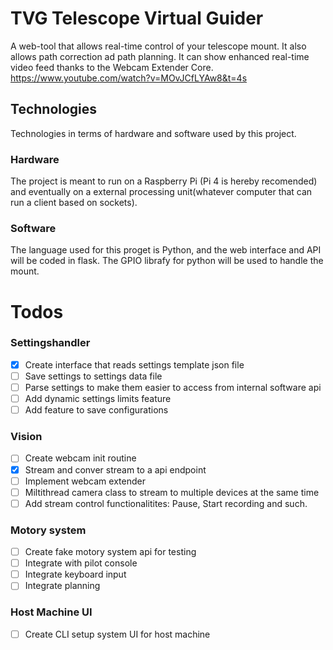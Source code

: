 # TVG Telescope Virtual Guider

A web-tool that allows real-time control of your telescope mount. It also allows path correction ad path planning.
It can show enhanced real-time video feed thanks to the Webcam Extender Core. https://www.youtube.com/watch?v=MOvJCfLYAw8&t=4s

## Technologies
Technologies in terms of hardware and software used by this project.

### Hardware

The project is meant to run on a Raspberry Pi (Pi 4 is hereby recomended) and eventually on a external processing unit(whatever computer that can run a client based on sockets).

### Software

The language used for this proget is Python, and the web interface and API will be coded in flask. 
The GPIO librafy for python will be used to handle the mount.


# Todos

### Settingshandler
- [x] Create interface that reads settings template json file
- [ ] Save settings to settings data file
- [ ] Parse settings to make them easier to access from internal software api
- [ ] Add dynamic settings limits feature
- [ ] Add feature to save configurations

### Vision
- [ ] Create webcam init routine
- [x] Stream and conver stream to a api endpoint
- [ ] Implement webcam extender
- [ ] Miltithread camera class to stream to multiple devices at the same time
- [ ] Add stream control functionalitites: Pause, Start recording and such.

### Motory system
- [ ] Create fake motory system api for testing
- [ ] Integrate with pilot console
- [ ] Integrate keyboard input
- [ ] Integrate planning

### Host Machine UI
- [ ] Create CLI setup system UI for host machine
